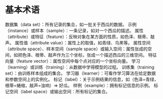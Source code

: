 # 基本术语

数据集（data set）：所有记录的集合，如一批关于西瓜的数据。
示例（instance）或样本（sample）：一条记录，如对一个西瓜的描述。
属性（attribute）或特征（feature）：反映对象在某方面的性质，如色泽、根蒂、敲声。
属性值（attribute value）：属性上的取值，如青绿、乌黑等。
属性空间（attribute space）、样本空间（sample space）或输入空间：属性张成的空间，如把色泽、根蒂、敲声作为三个坐标，张成一个描述西瓜的三维空间。
特征向量（feature vector）：属性空间中每个点对应的一个坐标向量。
学习（learning）或训练（training）：从数据中学得模型的过程。
训练集（training set）：由训练样本组成的集合。
学习器（learner）：可看作学习算法在给定数据和参数空间上的实例化。
标记（label）：关于示例结果的信息，如（色泽=青绿，根蒂=蜷缩，敲声=浊响）=> 好瓜。
样例（example）：拥有标记信息的示例。
标记空间（label space）或输出空间：所有标记的集合。